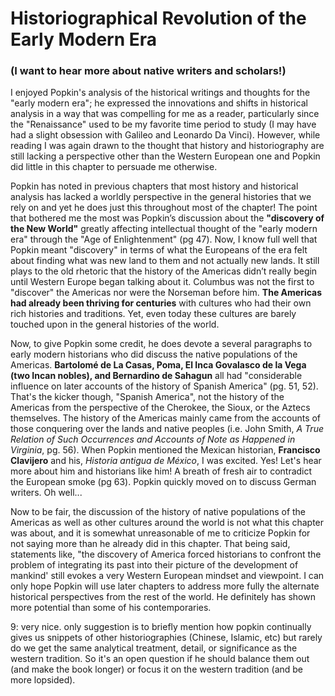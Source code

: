 # Historiographical Revolution of the Early Modern Era

### (I want to hear more about native writers and scholars!)

I enjoyed Popkin's analysis of the historical writings and thoughts for the "early modern era"; he expressed the innovations and shifts in historical analysis in a way that was compelling for me as a reader, particularly since the "Renaissance" used to be my favorite time period to study (I may have had a slight obsession with Galileo and Leonardo Da Vinci). However, while reading I was again drawn to the thought that history and historiography are still lacking a perspective other than the Western European one and Popkin did little in this chapter to persuade me otherwise. 

Popkin has noted in previous chapters that most history and historical analysis has lacked a worldly perspective in the general histories that we rely on and yet he does just this throughout most of the chapter! The point that bothered me the most was Popkin’s discussion about the **"discovery of the New World"** greatly affecting intellectual thought of the "early modern era" through the "Age of Enlightenment" (pg 47). Now, I know full well that Popkin meant "discovery" in terms of what the Europeans of the era felt about finding what was new land to them and not actually new lands. It still plays to the old rhetoric that the history of the Americas didn’t really begin until Western Europe began talking about it. Columbus was not the first to "discover" the Americas nor were the Norseman before him. **The Americas had already been thriving for centuries** with cultures who had their own rich histories and traditions. Yet, even today these cultures are barely touched upon in the general histories of the world. 

Now, to give Popkin some credit, he does devote a several paragraphs to early modern historians who did discuss the native populations of the Americas. **Bartolomé de La Casas, Poma, El Inca Govalasco de la Vega (two Incan nobles), and Bernardino de Sahagun** all had "considerable influence on later accounts of the history of Spanish America" (pg. 51, 52). That's the kicker though, "Spanish America", not the history of the Americas from the perspective of the Cherokee, the Sioux, or the Aztecs themselves. The history of the Americas mainly came from the accounts of those conquering over the lands and native peoples (i.e. John Smith, *A True Relation of Such Occurrences and Accounts of Note as Happened in Virginia*, pg. 56). When Popkin mentioned the Mexican historian, **Francisco Clavijero** and his, *Historia antigua de México*, I was excited. Yes! Let's hear more about him and historians like him! A breath of fresh air to contradict the European smoke (pg 63). Popkin quickly moved on to discuss German writers. Oh well...

Now to be fair, the discussion of the history of native populations of the Americas as well as other cultures around the world is not what this chapter was about, and it is somewhat unreasonable of me to criticize Popkin for not saying more than he already did in this chapter. That being said, statements like, "the discovery of America forced historians to confront the problem of integrating its past into their picture of the development of mankind' still evokes a very Western European mindset and viewpoint. I can only hope Popkin will use later chapters to address more fully the alternate historical perspectives from the rest of the world. He definitely has shown more potential than some of his contemporaries. 

9: very nice. only suggestion is to briefly mention how popkin continually gives us snippets of other historiographies (Chinese, Islamic, etc) but rarely do we get the same analytical treatment, detail, or significance as the western tradition. So it's an open question if he should balance them out (and make the book longer) or focus it on the western tradition (and be more lopsided). 
